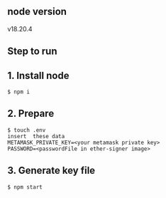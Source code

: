 ## node version
 v18.20.4

## Step to run

## 1. Install node
```shell
$ npm i
```
## 2. Prepare
```shell
$ touch .env 
insert  these data
METAMASK_PRIVATE_KEY=<your metamask private key>
PASSWORD=<passwordFile in ether-signer image>
```

## 3. Generate key file
```shell
$ npm start
```
